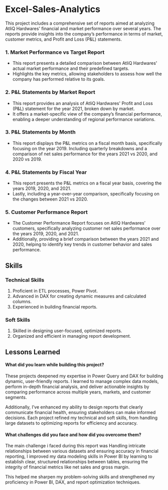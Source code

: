 # Excel-Sales-Analytics

This project includes a comprehensive set of reports aimed at analyzing AtliQ Hardwares' financial and market performance over several years. The reports provide insights into the company’s performance in terms of market, customer metrics, and Profit and Loss (P&L) statements.


### 1. Market Performance vs Target Report

- This report presents a detailed comparison between AtliQ Hardwares' actual market performance and their predefined targets. 
- Highlights the key metrics, allowing stakeholders to assess how well the company has performed relative to its goals.

### 2. P&L Statements by Market Report
- This report provides an analysis of AtliQ Hardwares' Profit and Loss (P&L) statement for the year 2021, broken down by market.
- It offers a market-specific view of the company’s financial performance, enabling a deeper understanding of regional performance variations.

### 3. P&L Statements by Month
- This report displays the P&L metrics on a fiscal month basis, specifically focusing on the year 2019. Including quarterly breakdowns and a comparison of net sales performance for the years 2021 vs 2020, and 2020 vs 2019.

### 4. P&L Statements by Fiscal Year
- This report presents the P&L metrics on a fiscal year basis, covering the years 2019, 2020, and 2021.
- Lastly, including a year-over-year comparison, specifically focusing on the changes between 2021 vs 2020.

### 5. Customer Performance Report
- The Customer Performance Report focuses on AtliQ Hardwares’ customers, specifically analyzing customer net sales performance over the years 2019, 2020, and 2021.
- Additionally, providing a brief comparison between the years 2021 and 2020, helping to identify key trends in customer behavior and sales performance.



## Skills

### Technical Skills
1. Proficient in ETL processes, Power Pivot.
2. Advanced in DAX for creating dynamic measures and calculated columns.
3. Experienced in building financial reports.

### Soft Skills
1. Skilled in designing user-focused, optimized reports.
2. Organized and efficient in managing report development.


## Lessons Learned

#### What did you learn while building this project?

These projects deepened my expertise in Power Query and DAX for building dynamic, user-friendly reports. I learned to manage complex data models, perform in-depth financial analysis, and deliver actionable insights by comparing performance across multiple years, markets, and customer segments.

Additionally, I’ve enhanced my ability to design reports that clearly communicate financial health, ensuring stakeholders can make informed decisions. Each project refined my technical and soft skills, from handling large datasets to optimizing reports for efficiency and accuracy.

#### What challenges did you face and how did you overcome them?

The main challenge i faced during this report was Handling intricate relationships between various datasets and ensuring accuracy in financial reporting, I improved my data modeling skills in Power BI by learning to establish clear, structured relationships between tables, ensuring the integrity of financial metrics like net sales and gross margin.

This helped me sharpen my problem-solving skills and strengthened my proficiency in Power BI, DAX, and report optimization techniques.

